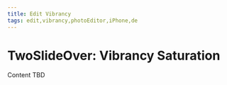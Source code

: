 ```yaml
---
title: Edit Vibrancy
tags: edit,vibrancy,photoEditor,iPhone,de
---
```


# TwoSlideOver: Vibrancy Saturation

Content TBD
